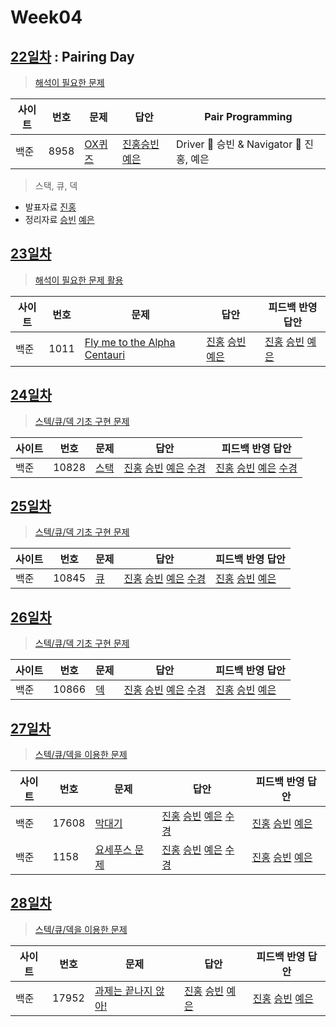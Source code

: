 # Week04

## [22일차](Day22) : Pairing Day

> [해석이 필요한 문제](https://www.acmicpc.net/group/workbook/view/9797/29302)

| 사이트 | 번호 | 문제                 | 답안                | Pair Programming    |
| ------ | ---- | -------------------- | ------------------- | ------------------- |
| 백준   | 8958    | [OX퀴즈](https://www.acmicpc.net/problem/8958) | [진홍승빈예은](Day22/boj8958_kjhwsblye.java) | Driver 🚗 승빈 & Navigator 🧭 진홍, 예은 |

> 스택, 큐, 덱
* 발표자료 [진홍](reference/kjh.pdf)
* 정리자료 [승빈](reference/wsb.pdf) [예은](reference/lye.pdf)

## [23일차](Day23)

> [해석이 필요한 문제 활용](https://www.acmicpc.net/group/workbook/view/9797/29349)

| 사이트 | 번호 | 문제                 | 답안                | 피드백 반영 답안    |
| ------ | ---- | -------------------- | ------------------- | ------------------- |
| 백준   | 1011    | [Fly me to the Alpha Centauri](https://www.acmicpc.net/problem/1011) | [진홍](Day23/boj1011_kjh.java) [승빈](Day23/boj1011_wsb.java) [예은](Day23/boj1011_lye.cs) | [진홍](Day23/boj1011_kjh_fb.java) [승빈](Day23/boj1011_wsb.java) [예은](Day23/boj1011_lye.cs) 

## [24일차](Day24)

> [스텍/큐/덱 기초 구현 문제](https://www.acmicpc.net/group/workbook/view/9797/29362)

| 사이트 | 번호 | 문제                 | 답안                | 피드백 반영 답안    |
| ------ | ---- | -------------------- | ------------------- | ------------------- |
| 백준   | 10828 | [스택](https://www.acmicpc.net/problem/10828) | [진홍](Day24/boj10828_kjh.java) [승빈](Day24/boj10828_wsb.java) [예은](Day24/boj10828_lye.cs) [수경](https://github.com/sukyeongh/Algorithm/blob/master/20210413/boj10828_hsk.js) | [진홍](Day24/boj10828_kjh.java) [승빈](Day24/boj10828_wsb_fb.java) [예은](Day24/boj10828_lye_fb.cs) [수경](https://github.com/sukyeongh/Algorithm/blob/master/20210413/boj10828_hsk_fb.js) |

## [25일차](Day25)

> [스텍/큐/덱 기초 구현 문제](https://www.acmicpc.net/group/workbook/view/9797/29363)

| 사이트 | 번호 | 문제                 | 답안                | 피드백 반영 답안    |
| ------ | ---- | -------------------- | ------------------- | ------------------- |
| 백준   | 10845 | [큐](https://www.acmicpc.net/problem/10845) | [진홍](Day25/boj10845_kjh.java) [승빈](Day25/boj10845_wsb.java) [예은](Day25/boj10845_lye.cs) [수경](https://github.com/sukyeongh/Algorithm/blob/master/20210414/boj10845_hsk.js) | [진홍](Day25/boj10845_kjh_fb.java) [승빈](Day25/boj10845_wsb_fb.java) [예은](Day25/boj10845_lye_fb.cs) |

## [26일차](Day26)

> [스텍/큐/덱 기초 구현 문제](https://www.acmicpc.net/group/workbook/view/9797/29364)

| 사이트 | 번호 | 문제                 | 답안                | 피드백 반영 답안    |
| ------ | ---- | -------------------- | ------------------- | ------------------- |
| 백준   | 10866 | [덱](https://www.acmicpc.net/problem/10866) | [진홍](Day26/boj10866_kjh.java) [승빈](Day26/boj10866_wsb.java) [예은](Day26/boj10866_lye.cs) [수경](https://github.com/sukyeongh/Algorithm/blob/master/20210415/boj10866_hsk.js) | [진홍](Day26/boj10866_kjh.java) [승빈](Day26/boj10866_wsb_fb.java) [예은](Day26/boj10866_lye_fb.cs) |

## [27일차](Day27)

> [스텍/큐/덱을 이용한 문제](https://www.acmicpc.net/group/workbook/view/9797/29518)

| 사이트 | 번호 | 문제                 | 답안                | 피드백 반영 답안    |
| ------ | ---- | -------------------- | ------------------- | ------------------- |
| 백준   | 17608 | [막대기](https://www.acmicpc.net/problem/17608) | [진홍](Day27/boj17608_kjh.java) [승빈](Day27/boj17608_wsb.java) [예은](Day27/boj17608_lye.cs) [수경](https://github.com/sukyeongh/Algorithm/blob/master/20210416/boj17608_hsk_used_fs.js) | [진홍](Day27/boj17608_kjh.java) [승빈](Day27/boj17608_wsb.java) [예은](Day27/boj17608_lye.cs) |
| 백준   | 1158 | [요세푸스 문제](https://www.acmicpc.net/problem/1158) | [진홍](Day27/boj1158_kjh.java) [승빈](Day27/boj1158_wsb.java) [예은](Day27/boj1158_lye.cs) [수경](https://github.com/sukyeongh/Algorithm/blob/master/20210417/boj1158_hsk.js) | [진홍](Day27/boj1158_kjh_fb.java) [승빈](Day27/boj1158_wsb_fb.java) [예은](Day27/boj1158_lye.cs) |

## [28일차](Day28)

> [스텍/큐/덱을 이용한 문제](https://www.acmicpc.net/group/workbook/view/9797/29531)

| 사이트 | 번호 | 문제                 | 답안                | 피드백 반영 답안    |
| ------ | ---- | -------------------- | ------------------- | ------------------- |
| 백준   | 17952 | [과제는 끝나지 않아!](https://www.acmicpc.net/problem/17952) | [진홍](Day28/boj17952_kjh.java) [승빈](Day28/boj17952_wsb.java) [예은](Day28/boj17952_lye.cs) | [진홍](Day28/boj17952_kjh.java) [승빈](Day28/boj17952_wsb_fb.java) [예은](Day28/boj17952_lye_fb.cs) |
